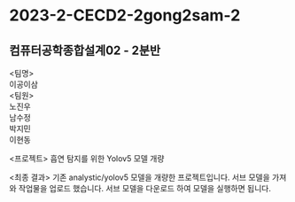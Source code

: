# 2023-2-CECD2-2gong2sam-2
## 컴퓨터공학종합설계02 - 2분반

<팀명>  
이공이삼  
<팀원>  
노진우  
남수정  
박지민  
이현동

<프로젝트>
흡연 탐지를 위한 Yolov5 모델 개량

<최종 결과> 
기존 analystic/yolov5 모델을 개량한 프로젝트입니다. 서브 모델을 가져와 작업물을 업로드 했습니다. 
서브 모델을 다운로드 하여 모델을 실행하면 됩니다.
